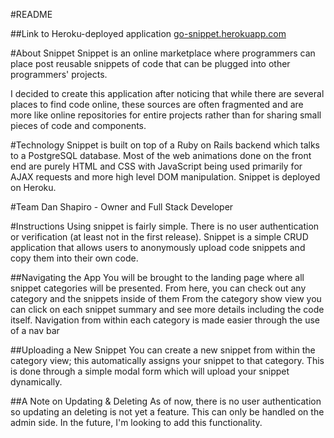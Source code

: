 #README

##Link to Heroku-deployed application
<a href="go-snippet.herokuapp.com">go-snippet.herokuapp.com</a>

#About Snippet
Snippet is an online marketplace where programmers can place post reusable snippets of code that can be plugged into other programmers' projects.

I decided to create this application after noticing that while there are several places to find code online, these sources are often fragmented and are more like online repositories for entire projects rather than for sharing small pieces of code and components.

#Technology
Snippet is built on top of a Ruby on Rails backend which talks to a PostgreSQL database. Most of the web animations done on the front end are purely HTML and CSS with JavaScript being used primarily for AJAX requests and more high level DOM manipulation.  Snippet is deployed on Heroku.

#Team
Dan Shapiro - Owner and Full Stack Developer

#Instructions
Using snippet is fairly simple.  There is no user authentication or verification (at least not in the first release).  Snippet is a simple CRUD application that allows users to anonymously upload code snippets and copy them into their own code.

##Navigating the App
You will be brought to the landing page where all snippet categories will be presented.  From here, you can check out any category and the snippets inside of them  From the category show view you can click on each snippet summary and see more details including the code itself.  Navigation from within each category is made easier through the use of a nav bar

##Uploading a New Snippet
You can create a new snippet from within the category view; this automatically assigns your snippet to that category.  This is done through a simple modal form which will upload your snippet dynamically.

##A Note on Updating & Deleting
As of now, there is no user authentication so updating an deleting is not yet a feature.  This can only be handled on the admin side.  In the future, I'm looking to add this functionality.
